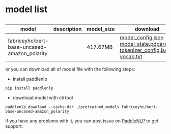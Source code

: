 #  model list

##  

| model  | description | model_size  | download         |
| --- | --- | --- | --- |
|fabriceyhc/bert-base-uncased-amazon_polarity|  | 417.67MB | [model_config.json](https://bj.bcebos.com/paddlenlp/models/community/fabriceyhc/bert-base-uncased-amazon_polarity/model_config.json)<br>[model_state.pdparams](https://bj.bcebos.com/paddlenlp/models/community/fabriceyhc/bert-base-uncased-amazon_polarity/model_state.pdparams)<br>[tokenizer_config.json](https://bj.bcebos.com/paddlenlp/models/community/fabriceyhc/bert-base-uncased-amazon_polarity/tokenizer_config.json)<br>[vocab.txt](https://bj.bcebos.com/paddlenlp/models/community/fabriceyhc/bert-base-uncased-amazon_polarity/vocab.txt) |

or you can download all of model file with the following steps:

* install paddlenlp

```shell
pip install paddlenlp
```

* download model with cli tool

```shell
paddlenlp download --cache-dir ./pretrained_models fabriceyhc/bert-base-uncased-amazon_polarity
```

If you have any problems with it, you can post issue on [PaddleNLP](https://github.com/PaddlePaddle/PaddleNLP) to get support.
